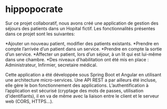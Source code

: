 # hippopocrate

Sur ce projet collaboratif, nous avons créé une application de gestion des séjours des patients dans un Hopital fictif. 
Les fonctionnalités présentes dans ce projet sont les suivantes: 

*Ajouter un nouveau patient, modifier des patients existants.
*Prendre en compte l’arrivée d’un patient dans un service.
*Prendre en compte la sortie d’un service.
*Affecter un patient, lors d’un séjour, à un lit qui est lui-même dans une chambre.
*Des niveaux d'habilitation ont été mis en place : Administrateur, Infirmier, secretaire médical.

Cette application a été développée sous Spring Boot et Angular en utilisant une architecture micro-services. Une API REST a par ailleurs été incluse, elle gère le bon fonctionnement des applications.
L’authentification à l’application est sécurisé (cryptage des mots de passes, utilisation d'identifiants), il en va de même avec la liaison entre le client et le serveur web (CORS, HTTPS...).
